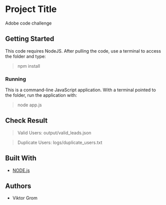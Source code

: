 # Project Title

Adobe code challenge

## Getting Started

This code requires NodeJS. After pulling the code, use a terminal to access the folder and type:

> npm install

### Running

This is a command-line JavaScript application. With a terminal pointed to the folder, run the application with:

> node app.js

## Check Result

>  Valid Users:  output/valid_leads.json

>  Duplicate Users: logs/duplicate_users.txt

## Built With

* [NODE.js](https://nodejs.org/en/) 

## Authors

*  Viktor Grom
